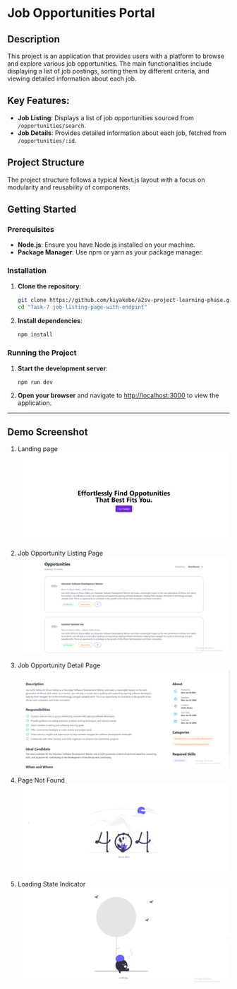 # Job Opportunities Portal

## Description
This project is an application that provides users with a platform to browse and explore various job opportunities. The main functionalities include displaying a list of job postings, sorting them by different criteria, and viewing detailed information about each job.

## Key Features:
- **Job Listing**: Displays a list of job opportunities sourced from `/opportunities/search`.
- **Job Details**: Provides detailed information about each job, fetched from `/opportunities/:id`.

## Project Structure
The project structure follows a typical Next.js layout with a focus on modularity and reusability of components.

## Getting Started

### Prerequisites
- **Node.js**: Ensure you have Node.js installed on your machine.
- **Package Manager**: Use npm or yarn as your package manager.

### Installation

1. **Clone the repository**:

   ```bash
   git clone https://github.com/kiyakebe/a2sv-project-learning-phase.git
   cd "Task-7 job-listing-page-with-endpint"
   ```

2. **Install dependencies**:

   ```bash
   npm install
   ```

### Running the Project

1. **Start the development server**:

   ```bash
   npm run dev
   ```

2. **Open your browser** and navigate to [http://localhost:3000](http://localhost:3000) to view the application.

---


## Demo Screenshot

1. Landing page
![App Screenshot](https://github.com/kiyakebe/a2sv-project-learning-phase/blob/main/Task-7%20job-listing-page-with-endpint/demo-image/demo-1.png)

2. Job Opportunity Listing Page
![App Screenshot](https://github.com/kiyakebe/a2sv-project-learning-phase/blob/main/Task-7%20job-listing-page-with-endpint/demo-image/demo-2.png)

3. Job Opportunity Detail Page
![App Screenshot](https://github.com/kiyakebe/a2sv-project-learning-phase/blob/main/Task-7%20job-listing-page-with-endpint/demo-image/demo-3.png)

4. Page Not Found
![App Screenshot](https://github.com/kiyakebe/a2sv-project-learning-phase/blob/main/Task-7%20job-listing-page-with-endpint/demo-image/demo-4.png)

5. Loading State Indicator
![App Screenshot](https://github.com/kiyakebe/a2sv-project-learning-phase/blob/main/Task-7%20job-listing-page-with-endpint/demo-image/demo-5.png)
